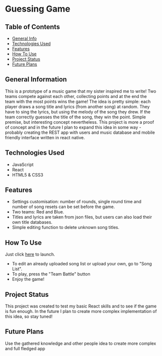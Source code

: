 # Guessing Game

## Table of Contents
* [General Info](#general-information)
* [Technologies Used](#technologies-used)
* [Features](#features)
* [How To Use](#how-to-use)
* [Project Status](#project-status)
* [Future Plans](#future-plans)


## General Information
This is a prototype of a music game that my sister inspired me to write! Two teams compete against each other, collecting points and at the end the team with the most points wins the game! The idea is pretty simple: each player draws a song title and lyrics (from another song) at random. They have to sing the lyrics, but using the melody of the song they drew. If the team correctly guesses the title of the song, they win the point.
Simple premise, but interesting concept nevertheless. This project is more a proof of concept and in the future I plan to expand this idea in some way - probably creating the REST app with users and music database and mobile friendly interface written in react native.

## Technologies Used
<ul>
  <li>JavaScript</li>
  <li>React</li>
  <li>HTML5 & CSS3</li>
</ul>

## Features

* Settings customisation: number of rounds, single round time and number of song resets can be set before the game.
* Two teams: Red and Blue.
* Titles and lyrics are taken from json files, but users can also load their own title databases.
* Simple editing function to delete unknown song titles.

## How To Use
Just click <a href="https://marcinrubin.github.io/GuessingGame/">here</a> to launch.
- To edit an already uploaded song list or upload your own, go to "Song List".
- To play, press the "Team Battle" button
- Enjoy the game!


## Project Status
This project was created to test my basic React skills and to see if the game is fun enough. In the future I plan to create more complex implementation of this idea, so stay tuned! 


## Future Plans
Use the gathered knowledge and other people idea to create more complex and full fledged app

